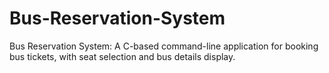 # Bus-Reservation-System
Bus Reservation System: A C-based command-line application for booking bus tickets, with seat selection and bus details display.

